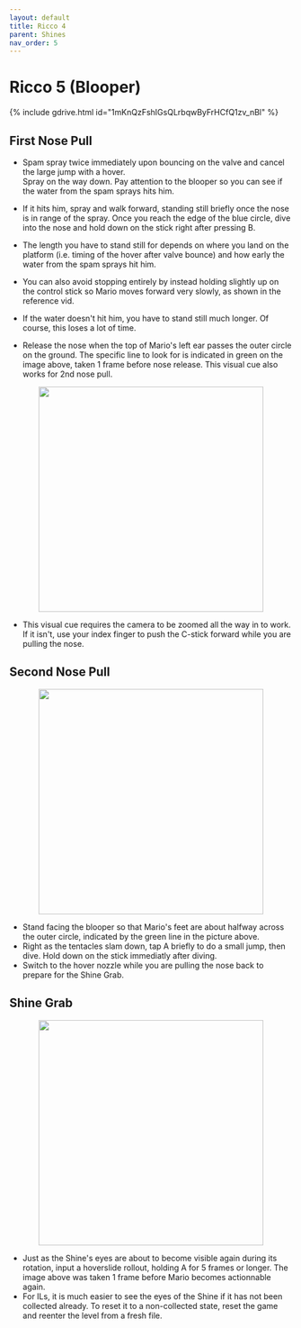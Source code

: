 ```yaml
---
layout: default
title: Ricco 4
parent: Shines
nav_order: 5
---
```

# Ricco 5 (Blooper)

{% include gdrive.html id="1mKnQzFshIGsQLrbqwByFrHCfQ1zv_nBl" %}

## First Nose Pull
- Spam spray twice immediately upon bouncing on the valve and cancel the large jump with a hover.  
Spray on the way down. Pay attention to the blooper so you can see if the water from the spam sprays hits him.

 - If it hits him, spray and walk forward, standing still briefly once the nose is in range of the spray. Once you reach the edge of the blue circle, dive into the nose and hold down on the stick right after pressing B.
 - The length you have to stand still for depends on where you land on the platform (i.e. timing of the hover after valve bounce) and how early the water from the spam sprays hit him. 
 - You can also avoid stopping entirely by instead holding slightly up on the control stick so Mario moves forward very slowly, as shown in the reference vid.
 - If the water doesn't hit him, you have to stand still much longer. Of course, this loses a lot of time.
 - Release the nose when the top of Mario's left ear passes the outer circle on the ground. The specific line to look for is indicated in green on the image above, taken 1 frame before nose release. This visual cue also works for 2nd nose pull.
 

<p align="center"><img src="https://i.imgur.com/wT6RMGH.png" width="400"></p>

 - This visual cue requires the camera to be zoomed all the way in to work. If it isn't, use your index finger to push the C-stick forward while you are pulling the nose.



## Second Nose Pull

<p align="center"><img src="https://i.imgur.com/6xFqmio.png" width="400"></p>

- Stand facing the blooper so that Mario's feet are about halfway across the outer circle, indicated by the green line in the picture above.
- Right as the tentacles slam down, tap A briefly to do a small jump, then dive. Hold down on the stick immediatly after diving.
-  Switch to the hover nozzle while you are pulling the nose back to prepare for the Shine Grab.


## Shine Grab

<p align="center"><img src="https://i.imgur.com/I9Wg2Gx.png" width="400"></p>

- Just as the Shine's eyes are about to become visible again during its rotation, input a hoverslide rollout, holding A for 5 frames or longer. The image above was taken 1 frame before Mario becomes actionnable again.
-  For ILs, it is much easier to see the eyes of the Shine if it has not been collected already. To reset it to a non-collected state, reset the game and reenter the level from a fresh file.
